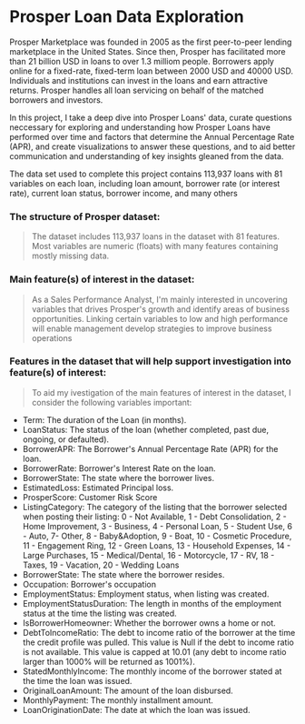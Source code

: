 # Prosper Loan Data Exploration

Prosper Marketplace was founded in 2005 as the first peer-to-peer lending marketplace in the United States. Since then, Prosper has facilitated more than 21 billion USD in loans to over 1.3 milliom people. Borrowers apply online for a fixed-rate, fixed-term loan between 2000 USD and 40000 USD. Individuals and institutions can invest in the loans and earn attractive returns. Prosper handles all loan servicing on behalf of the matched borrowers and investors. <p>In this project, I take a deep dive into Prosper Loans' data, curate questions neccessary for exploring and understanding how Prosper Loans have performed over time and factors that determine the Annual Percentage Rate (APR), and create visualizations to answer these questions, and to aid better communication and understanding of key insights gleaned from the data. <p> The data set used to complete this project contains 113,937 loans with 81 variables on each loan, including loan amount, borrower rate (or interest rate), current loan status, borrower income, and many others

### The structure of Prosper dataset:

> The dataset includes 113,937 loans in the dataset with 81 features. Most variables are numeric (floats) with many features containing mostly missing data.

### Main feature(s) of interest in the dataset:

> As a Sales Performance Analyst, I'm mainly interested in uncovering variables that drives Prosper's growth and identify areas of business opportunities. Linking certain variables to low and high performance will enable management develop strategies to improve business operations

### Features in the dataset that will help support investigation into feature(s) of interest:

> To aid my ivestigation of the main features of interest in the dataset, I consider the following variables important:
- Term: The duration of the Loan (in months).
- LoanStatus: The status of the loan (whether completed, past due, ongoing, or defaulted).
- BorrowerAPR: The Borrower's Annual Percentage Rate (APR) for the loan.
- BorrowerRate: Borrower's Interest Rate on the loan.
- BorrowerState: The state where the borrower lives.
- EstimatedLoss: Estimated Principal loss.
- ProsperScore: Customer Risk Score
- ListingCategory: The category of the listing that the borrower selected when posting their listing: 0 - Not Available, 1 - Debt Consolidation, 2 - Home Improvement, 3 - Business, 4 - Personal Loan, 5 - Student Use, 6 - Auto, 7- Other, 8 - Baby&Adoption, 9 - Boat, 10 - Cosmetic Procedure, 11 - Engagement Ring, 12 - Green Loans, 13 - Household Expenses, 14 - Large Purchases, 15 - Medical/Dental, 16 - Motorcycle, 17 - RV, 18 - Taxes, 19 - Vacation, 20 - Wedding Loans
- BorrowerState: The state where the borrower resides.
- Occupation: Borrower's occupation
- EmploymentStatus: Employment status, when listing was created.
- EmploymentStatusDuration: The length in months of the employment status at the time the listing was created.
- IsBorrowerHomeowner: Whether the borrower owns a home or not.
- DebtToIncomeRatio: The debt to income ratio of the borrower at the time the credit profile was pulled. This value is Null if the debt to income ratio is not available. This value is capped at 10.01 (any debt to income ratio larger than 1000% will be returned as 1001%).
- StatedMonthlyIncome: The monthly income of the borrower stated at the time the loan was issued.
- OriginalLoanAmount: The amount of the loan disbursed.
- MonthlyPayment: The monthly installment amount.
- LoanOriginationDate: The date at which the loan was issued.
